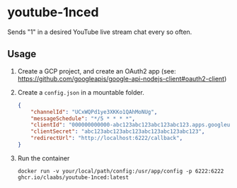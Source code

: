 # youtube-1nced

Sends "1" in a desired YouTube live stream chat every so often.

## Usage

1. Create a GCP project, and create an OAuth2 app (see: <https://github.com/googleapis/google-api-nodejs-client#oauth2-client>)

1. Create a `config.json` in a mountable folder.

    ```json
    {
        "channelId": "UCxWQPd1ye3XKKo1QAhMoNUg",
        "messageSchedule": "*/5 * * * *",
        "clientId": "000000000000-abc123abc123abc123abc123.apps.googleusercontent.com",
        "clientSecret": "abc123abc123abc123abc123abc123abc123",
        "redirectUrl": "http://localhost:6222/callback",
    }
    ```

1. Run the container

    ```shell
    docker run -v your/local/path/config:/usr/app/config -p 6222:6222 ghcr.io/claabs/youtube-1nced:latest
    ```
